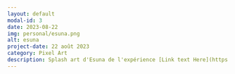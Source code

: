 ```yaml
---
layout: default
modal-id: 3
date: 2023-08-22
img: personal/esuna.png
alt: esuna
project-date: 22 août 2023
category: Pixel Art
description: Splash art d'Esuna de l'expérience [Link text Here](https://link-url-here.org) sur ROBLOX que j'ai modélisé et animé pour.
---
```

